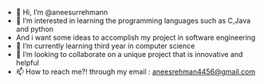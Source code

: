 - 👋 Hi, I’m @aneesurrehmann
- 👀 I’m interested in learning the programming languages such as C,Java and python
- And i want some ideas to accomplish my project in software engineering
- 🌱 I’m currently learning third year in computer science
- 💞️ I’m looking to collaborate on a unique project that is innovative and helpful
- 📫 How to reach me?! through my email : aneesrehman4456@gmail.com

<!---
aneesurrehmann/aneesurrehmann is a ✨ special ✨ repository because its `README.md` (this file) appears on your GitHub profile.
You can click the Preview link to take a look at your changes.
--->
